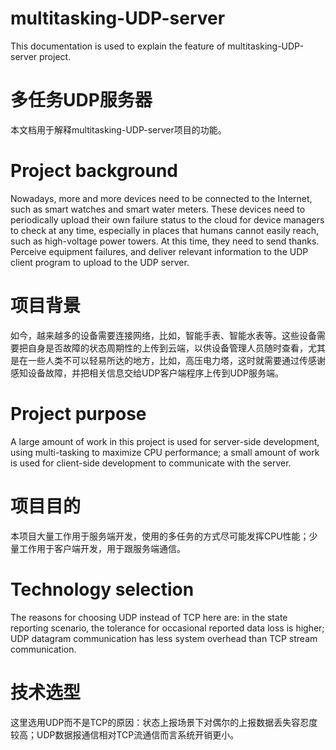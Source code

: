 # multitasking-UDP-server
This documentation is used to explain the feature of multitasking-UDP-server project.
# 多任务UDP服务器
本文档用于解释multitasking-UDP-server项目的功能。

# Project background
Nowadays, more and more devices need to be connected to the Internet, such as smart watches and smart water meters. These devices need to periodically upload their own failure status to the cloud for device managers to check at any time, especially in places that humans cannot easily reach, such as high-voltage power towers. At this time, they need to send thanks. Perceive equipment failures, and deliver relevant information to the UDP client program to upload to the UDP server.
# 项目背景
如今，越来越多的设备需要连接网络，比如，智能手表、智能水表等。这些设备需要把自身是否故障的状态周期性的上传到云端，以供设备管理人员随时查看，尤其是在一些人类不可以轻易所达的地方，比如，高压电力塔，这时就需要通过传感谢感知设备故障，并把相关信息交给UDP客户端程序上传到UDP服务端。

# Project purpose
A large amount of work in this project is used for server-side development, using multi-tasking to maximize CPU performance; a small amount of work is used for client-side development to communicate with the server.
# 项目目的
本项目大量工作用于服务端开发，使用的多任务的方式尽可能发挥CPU性能；少量工作用于客户端开发，用于跟服务端通信。

# Technology selection
The reasons for choosing UDP instead of TCP here are: in the state reporting scenario, the tolerance for occasional reported data loss is higher; UDP datagram communication has less system overhead than TCP stream communication.
# 技术选型
这里选用UDP而不是TCP的原因：状态上报场景下对偶尔的上报数据丢失容忍度较高；UDP数据报通信相对TCP流通信而言系统开销更小。
